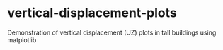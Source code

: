 # vertical-displacement-plots
Demonstration of vertical displacement (UZ) plots in tall buildings using matplotlib
